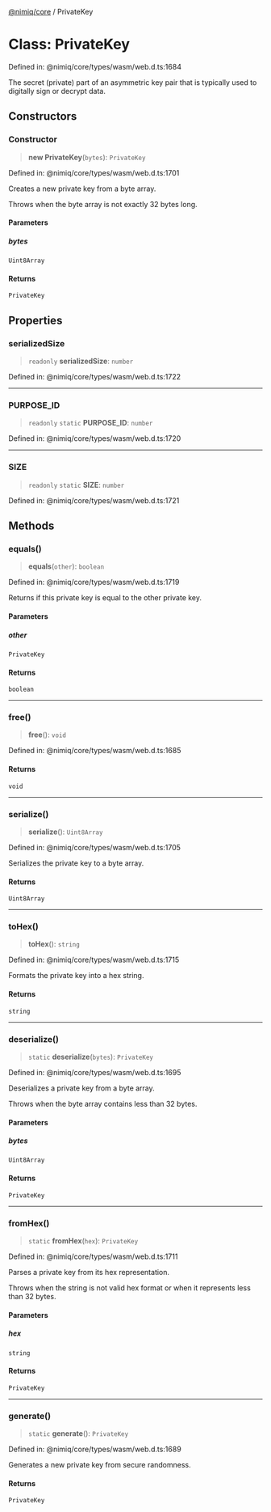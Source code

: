 [@nimiq/core](../globals.md) / PrivateKey

# Class: PrivateKey

Defined in: @nimiq/core/types/wasm/web.d.ts:1684

The secret (private) part of an asymmetric key pair that is typically used to digitally sign or decrypt data.

## Constructors

### Constructor

> **new PrivateKey**(`bytes`): `PrivateKey`

Defined in: @nimiq/core/types/wasm/web.d.ts:1701

Creates a new private key from a byte array.

Throws when the byte array is not exactly 32 bytes long.

#### Parameters

##### bytes

`Uint8Array`

#### Returns

`PrivateKey`

## Properties

### serializedSize

> `readonly` **serializedSize**: `number`

Defined in: @nimiq/core/types/wasm/web.d.ts:1722

***

### PURPOSE\_ID

> `readonly` `static` **PURPOSE\_ID**: `number`

Defined in: @nimiq/core/types/wasm/web.d.ts:1720

***

### SIZE

> `readonly` `static` **SIZE**: `number`

Defined in: @nimiq/core/types/wasm/web.d.ts:1721

## Methods

### equals()

> **equals**(`other`): `boolean`

Defined in: @nimiq/core/types/wasm/web.d.ts:1719

Returns if this private key is equal to the other private key.

#### Parameters

##### other

`PrivateKey`

#### Returns

`boolean`

***

### free()

> **free**(): `void`

Defined in: @nimiq/core/types/wasm/web.d.ts:1685

#### Returns

`void`

***

### serialize()

> **serialize**(): `Uint8Array`

Defined in: @nimiq/core/types/wasm/web.d.ts:1705

Serializes the private key to a byte array.

#### Returns

`Uint8Array`

***

### toHex()

> **toHex**(): `string`

Defined in: @nimiq/core/types/wasm/web.d.ts:1715

Formats the private key into a hex string.

#### Returns

`string`

***

### deserialize()

> `static` **deserialize**(`bytes`): `PrivateKey`

Defined in: @nimiq/core/types/wasm/web.d.ts:1695

Deserializes a private key from a byte array.

Throws when the byte array contains less than 32 bytes.

#### Parameters

##### bytes

`Uint8Array`

#### Returns

`PrivateKey`

***

### fromHex()

> `static` **fromHex**(`hex`): `PrivateKey`

Defined in: @nimiq/core/types/wasm/web.d.ts:1711

Parses a private key from its hex representation.

Throws when the string is not valid hex format or when it represents less than 32 bytes.

#### Parameters

##### hex

`string`

#### Returns

`PrivateKey`

***

### generate()

> `static` **generate**(): `PrivateKey`

Defined in: @nimiq/core/types/wasm/web.d.ts:1689

Generates a new private key from secure randomness.

#### Returns

`PrivateKey`
